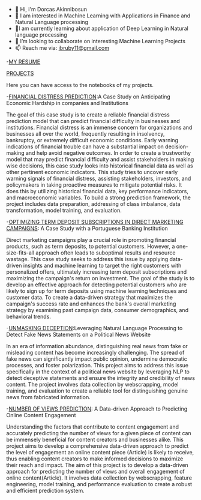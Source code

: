 
- 👋 Hi, i'm Dorcas Akinnibosun
- 👀 I am interested in Machine Learning with Applications in Finance and Natural Language processing 
- 🌱I am currently learning about application of Deep Learning in Natural language processing
- 👯 I’m looking to collaborate on interesting Machine Learning Projects
- 📫 Reach me via: ibruby11@gmail.com

-[MY RESUME](https://drive.google.com/file/d/1oZDfZq2NYoggsh9t55zAEbXs_t8IYonm/view?usp=sharing)





[PROJECTS](https://github.com/Tabitha001/MACHINE-LEARNING-PORTFOLIO/tree/main) 

Here you can have access to the notebooks of my projects.


-[FINANCIAL DISTRESS PREDICTION](https://github.com/Tabitha001/MACHINE-LEARNING-PORTFOLIO/tree/main/FINANCIAL%20DISTRESS%20PREDICTION):A Case Study on Anticipating Economic Hardship in companies and Institutions

The goal of this case study is to create a reliable financial distress prediction model that can predict financial difficulty in businesses and institutions. Financial distress is an immense concern for organizations and businesses all over the world, frequently resulting in insolvency, bankruptcy, or extremely difficult economic conditions. Early warning indications of financial trouble can have a substantial impact on decision-making and help avoid negative outcomes. In order to create a trustworthy model that may predict financial difficulty and assist stakeholders in making wise decisions, this case study looks into historical financial data as well as other pertinent economic indicators.
This study tries to uncover early warning signals of financial distress, assisting stakeholders, investors, and policymakers in taking proactive measures to mitigate potential risks. It does this by utilizing historical financial data, key performance indicators, and macroeconomic variables. To build a strong prediction framework, the project includes data preparation, addressing of class imbalance, data transformation, model training, and evaluation.


-[OPTIMIZING TERM DEPOSIT SUBSCRIPTIONS IN DIRECT MARKETING CAMPAIGNS](https://github.com/Tabitha001/MACHINE-LEARNING-PORTFOLIO/tree/main/OPTIMIZING%20TERM%20DEPOSIT%20SUBSCRIPTIONS%20IN%20DIRECT%20MARKETING%20CAMPAIGNS): A Case Study with a Portuguese Banking Institution 

Direct marketing campaigns play a crucial role in promoting financial products, such as term deposits, to potential customers. However, a one-size-fits-all approach often leads to suboptimal results and resource wastage. This case study seeks to address this issue by applying data-driven insights and machine learning to target the right customers with personalized offers, ultimately increasing term deposit subscriptions and maximizing the campaign's return on investment.
The goal of the study is to develop an effective approach for detecting potential customers who are likely to sign up for term deposits using machine learning techniques and customer data. To create a data-driven strategy that maximizes the campaign's success rate and enhances the bank's overall marketing strategy by examining past campaign data, consumer demographics, and behavioral trends.


-[UNMASKING DECEPTION](https://github.com/Tabitha001/MACHINE-LEARNING-PORTFOLIO/tree/main/UNMASKING%20DECEPTION):Leveraging Natural Language Processing to Detect Fake News Statements on a Political News Website

In an era of information abundance, distinguishing real news from fake or misleading content has become increasingly challenging. The spread of fake news can significantly impact public opinion, undermine democratic processes, and foster polarization. This project aims to address this issue specifically in the context of a political news website by leveraging NLP to detect deceptive statements and ensure the integrity and credibility of news content. The project involves data collection by webscrapping, model training, and evaluation to create a reliable tool for distinguishing genuine news from fabricated information.

-[NUMBER OF VIEWS PREDICTION](https://github.com/Tabitha001/MACHINE-LEARNING-PORTFOLIO/tree/main/Number_of_views_prediction): A Data-driven Approach to Predicting Online Content Engagement

Understanding the factors that contribute to content engagement and accurately predicting the number of views for a given piece of content can be immensely beneficial for content creators and businesses alike. This project aims to develop a comprehensive data-driven approach to predict the level of engagement an online content piece (Article) is likely to receive, thus enabling content creators to make informed decisions to maximize their reach and impact.
The aim of this project is to develop a data-driven approach for predicting the number of views and overall engagement of online content(Article). It involves data collection by webscrapping, feature engineering, model training, and performance evaluation to create a robust and efficient prediction system.

